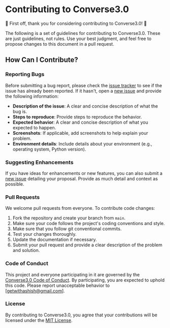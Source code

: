 # Contributing to Converse3.0

🎉 First off, thank you for considering contributing to Converse3.0! 🎉

The following is a set of guidelines for contributing to Converse3.0. These are just guidelines, not rules. Use your best judgment, and feel free to propose changes to this document in a pull request.

## How Can I Contribute?

### Reporting Bugs

Before submitting a bug report, please check the [issue tracker](https://github.com/getwithashish/Converse3.0/issues) to see if the issue has already been reported. If it hasn't, open a [new issue](https://github.com/getwithashish/Converse3.0/issues/new) and provide the following information:

- **Description of the issue**: A clear and concise description of what the bug is.
- **Steps to reproduce**: Provide steps to reproduce the behavior.
- **Expected behavior**: A clear and concise description of what you expected to happen.
- **Screenshots**: If applicable, add screenshots to help explain your problem.
- **Environment details**: Include details about your environment (e.g., operating system, Python version).

### Suggesting Enhancements

If you have ideas for enhancements or new features, you can also submit a [new issue](https://github.com/getwithashish/Converse3.0/issues/new) detailing your proposal. Provide as much detail and context as possible.

### Pull Requests

We welcome pull requests from everyone. To contribute code changes:

1. Fork the repository and create your branch from `main`.
2. Make sure your code follows the project's coding conventions and style.
3. Make sure that you follow git conventional commits.
4. Test your changes thoroughly.
5. Update the documentation if necessary.
6. Submit your pull request and provide a clear description of the problem and solution.

### Code of Conduct

This project and everyone participating in it are governed by the [Converse3.0 Code of Conduct](CODE_OF_CONDUCT.md). By participating, you are expected to uphold this code. Please report unacceptable behavior to [getwithashish@gmail.com].

### License

By contributing to Converse3.0, you agree that your contributions will be licensed under the [MIT License](LICENSE.md).
